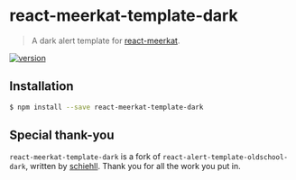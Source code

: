 # react-meerkat-template-dark

> A dark alert template for [react-meerkat](https://github.com/jacobsowles/react-meerkat).

[![version](https://img.shields.io/npm/v/react-meerkat-template-dark.svg?style=flat-square)](http://npm.im/react-meerkat-template-dark)

## Installation

```bash
$ npm install --save react-meerkat-template-dark
```

## Special thank-you

`react-meerkat-template-dark` is a fork of `react-alert-template-oldschool-dark`, written by [schiehll](https://github.com/schiehll). Thank you for all the work you put in.
